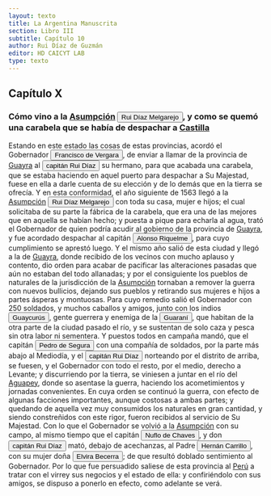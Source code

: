 ```yaml
---
layout: texto
title: La Argentina Manuscrita
section: Libro III
subtitle: Capítulo 10
author: Rui Díaz de Guzmán
editor: HD CAICYT LAB
type: texto
---
```


## Capítulo X
### Cómo vino a la <a href="https://recogito.pelagios.org/document/wzqxhk0h3vpikm/part/1/edit#954a4f15-bcc9-4746-827b-e6d4ac2dadca" target="_blank">Asumpción</a> <button class="balloon" data-balloon-pos="up" data-balloon-length="large" data-balloon="conqueror,explorer,colonizer">Rui Díaz Melgarejo</button>, y como se quemó una carabela que se había de despachar a <a href="https://recogito.pelagios.org/document/wzqxhk0h3vpikm/part/1/edit#aa2810c8-d117-4218-a1da-71beb11d3d5a" target="_blank">Castilla</a>


Estando en este estado las cosas de estas provincias, acordó el Gobernador <button class="balloon" data-balloon-pos="up" data-balloon-length="large" data-balloon="conqueror,explorer,colonizer">Francisco de Vergara</button>, de enviar a llamar de la provincia de <a href="https://recogito.pelagios.org/document/wzqxhk0h3vpikm/part/1/edit#0ec95c49-795b-49bf-ad7c-9ced6d3b879a" target="_blank">Guayra</a> al <button class="balloon" data-balloon-pos="up" data-balloon-length="large" data-balloon="conqueror,colonizer,explorer">capitán Rui Díaz</button> su hermano, para que acabada una carabela, que se estaba haciendo en aquel puerto para despachar a Su Majestad, fuese en ella a darle cuenta de su elección y de lo demás que en la tierra se ofrecía. Y en esta conformidad, el año siguiente de 1563 llegó a la <a href="https://recogito.pelagios.org/document/wzqxhk0h3vpikm/part/1/edit#5e0321ec-a97a-4af0-90cf-3e11e1eb7c28" target="_blank">Asumpción</a> <button class="balloon" data-balloon-pos="up" data-balloon-length="large" data-balloon="conqueror,explorer,colonizer">Rui Díaz Melgarejo</button> con toda su casa, mujer e hijos; el cual solicitaba de su parte la fábrica de la carabela, que era una de las mejores que en aquella se habían hecho; y puesta a pique para echarla al agua, trató el Gobernador de quien podría acudir al gobierno de la provincia de <a href="https://recogito.pelagios.org/document/wzqxhk0h3vpikm/part/1/edit#b65fe4ad-c751-4594-9784-f4d228327da4" target="_blank">Guayra</a>, y fue acordado despachar al capitán <button class="balloon" data-balloon-pos="up" data-balloon-length="large" data-balloon="conqueror,explorer,colonizer">Alonso Riquelme</button>, para cuyo cumplimiento se aprestó luego. Y el mismo año salió de esta ciudad y llegó a la de <a href="https://recogito.pelagios.org/document/wzqxhk0h3vpikm/part/1/edit#f7ca0cac-cfff-42af-ab17-1d31715ee18b" target="_blank">Guayra</a>, donde recibido de los vecinos con mucho aplauso y contento, dio orden para acabar de pacificar las alteraciones pasadas que aún no estaban del todo allanadas; y por el consiguiente los pueblos de naturales de la jurisdicción de la <a href="https://recogito.pelagios.org/document/wzqxhk0h3vpikm/part/1/edit#c8032804-16c5-4fe7-8f15-1def99fe8719" target="_blank">Asumpción</a> tornaban a remover la guerra con nuevos bullicios, dejando sus pueblos y retirando sus mujeres e hijos a partes ásperas y montuosas. Para cuyo remedio salió el Gobernador con 250 soldados, y muchos caballos y amigos, junto con los indios <button class="balloon" data-balloon-pos="up" data-balloon-length="large" data-balloon="tribe">Guaycurús</button>, gente guerrera y enemiga de la <button class="balloon" data-balloon-pos="up" data-balloon-length="large" data-balloon="tribe">Guaraní</button>, que habitan de la otra parte de la ciudad pasado el río, y se sustentan de solo caza y pesca sin otra labor ni sementera. Y puestos todos en campaña mandó, que el capitán <button class="balloon" data-balloon-pos="up" data-balloon-length="large" data-balloon="conqueror,explorer,colonizer">Pedro de Segura</button> con una compañía de soldados, por la parte más abajo al Mediodía, y el <button class="balloon" data-balloon-pos="up" data-balloon-length="large" data-balloon="conqueror,colonizer,explorer">capitán Rui Díaz</button> norteando por el distrito de arriba, se fuesen, y el Gobernador con todo el resto, por el medio, derecho a Levante; y discurriendo por la tierra, se viniesen a juntar en el río del <a href="https://recogito.pelagios.org/document/wzqxhk0h3vpikm/part/1/edit#1a6a22b8-0d5a-47ef-97ca-70d58156a3e0" target="_blank">Aguapey</a>, donde so asentase la guerra, haciendo los acometimientos y jornadas convenientes. En cuya orden se continuó la guerra, con efecto de algunas facciones importantes, aunque costosas a ambas partes; y quedando de aquella vez muy consumidos los naturales en gran cantidad, y siendo constreñidos con este rigor, fueron recibidos al servicio de Su Majestad. Con lo que el Gobernador se volvió a la <a href="https://recogito.pelagios.org/document/wzqxhk0h3vpikm/part/1/edit#267f8a77-1c0f-479e-ae7d-231c1a5558f5" target="_blank">Asumpción</a> con su campo, al mismo tiempo que el capitán <button class="balloon" data-balloon-pos="up" data-balloon-length="large" data-balloon="conqueror,explorer,colonizer">Nuflo de Chaves</button>, y don <button class="balloon" data-balloon-pos="up" data-balloon-length="large" data-balloon="conqueror,colonizer,explorer">capitán Rui Díaz</button> mató, debajo de acechanzas, al Padre <button class="balloon" data-balloon-pos="up" data-balloon-length="large" data-balloon="person">Hernán Carrillo</button>, con su mujer doña <button class="balloon" data-balloon-pos="up" data-balloon-length="large" data-balloon="person">Elvira Becerra</button>; de que resultó doblado sentimiento al Gobernador. Por lo que fue persuadido saliese de esta provincia al <a href="https://recogito.pelagios.org/document/wzqxhk0h3vpikm/part/1/edit#1c49b98d-53c8-4589-93b5-424b0570d4c8" target="_blank">Perú</a> a tratar con el virrey sus negocios y el estado de ella: y confiriéndolo con sus amigos, se dispuso a ponerlo en efecto, como adelante se verá.